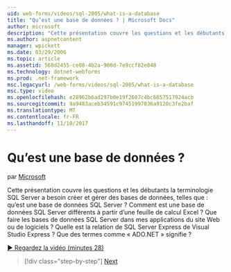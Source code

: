 ```yaml
---
uid: web-forms/videos/sql-2005/what-is-a-database
title: "Qu’est une base de données ? | Microsoft Docs"
author: microsoft
description: "Cette présentation couvre les questions et les débutants la terminologie SQL Server a besoin créer et gérer des bases de données, telles que : qu’est une base de données SQL Server ? Comment faire..."
ms.author: aspnetcontent
manager: wpickett
ms.date: 03/29/2006
ms.topic: article
ms.assetid: 560d2455-ce08-4b2a-900d-7e9ccf82e048
ms.technology: dotnet-webforms
ms.prod: .net-framework
msc.legacyurl: /web-forms/videos/sql-2005/what-is-a-database
msc.type: video
ms.openlocfilehash: e28962b6ad297b0e19f2607c4bc6657517924acb
ms.sourcegitcommit: 9a9483aceb34591c97451997036a9120c3fe2baf
ms.translationtype: MT
ms.contentlocale: fr-FR
ms.lasthandoff: 11/10/2017
---
```

<a name="what-is-a-database"></a>Qu’est une base de données ?
====================
par [Microsoft](https://github.com/microsoft)

Cette présentation couvre les questions et les débutants la terminologie SQL Server a besoin créer et gérer des bases de données, telles que : qu’est une base de données SQL Server ? Comment est une base de données SQL Server différents à partir d’une feuille de calcul Excel ? Que faire les bases de données SQL Server dans mes applications du site Web ou de logiciels ? Quelle est la relation de SQL Server Express de Visual Studio Express ? Que des termes comme « ADO.NET » signifie ?

[&#9654; Regardez la vidéo (minutes 28)](https://channel9.msdn.com/Blogs/ASP-NET-Site-Videos/what-is-a-database)

>[!div class="step-by-step"]
[Next](understanding-database-tables-and-records.md)
